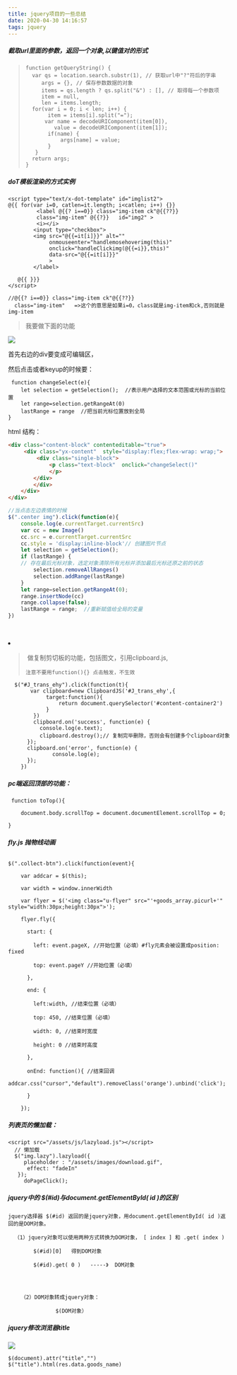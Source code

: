 ```yaml
---
title: jquery项目的一些总结
date: 2020-04-30 14:16:57
tags: jquery
---
```


##### **截取url里面的参数，返回一个对象,以键值对的形式**

> ```
> function getQueryString() {
>  	var qs = location.search.substr(1), // 获取url中"?"符后的字串
>      args = {}, // 保存参数数据的对象
>      items = qs.length ? qs.split("&") : [], // 取得每一个参数项
>      item = null,
>      len = items.length;
>  	for(var i = 0; i < len; i++) {
>     	 item = items[i].split("=");
>      	var name = decodeURIComponent(item[0]),
>          value = decodeURIComponent(item[1]);
>     	 if(name) {
>         	 args[name] = value;
>     	 }
> 	 }
>  	return args;
> }
> ```
>
> 

##### **doT模板渲染的方式实例**

```
<script type="text/x-dot-template" id="imglist2">
@{{ for(var i=0, catlen=it.length; i<catlen; i++) {}}
         <label @{{? i==0}} class="img-item ck"@{{??}} 
         class="img-item" @{{?}}   id="img2" >
         <i></i>
        <input type="checkbox">
        <img src="@{{=it[i]}}" alt=""
             onmouseenter="handlemosehoverimg(this)"
             onclick="handleClickimg(@{{=i}},this)"
             data-src="@{{=it[i]}}"
             >
        </label>

   @{{ }}}
</script>

//@{{? i==0}} class="img-item ck"@{{??}} 
  class="img-item"   =>这个的意思是如果i=0，class就是img-item和ck,否则就是img-item
```

> 我要做下面的功能

![](/images/jquerytest.gif)

首先右边的div要变成可编辑区，

然后点击或者keyup的时候要：

```
 function changeSelect(e){
    let selection = getSelection();  //表示用户选择的文本范围或光标的当前位置
    let range=selection.getRangeAt(0)
    lastRange = range  //把当前光标位置放到全局
}
```

html 结构：

```html
<div class="content-block" contenteditable="true">
     <div class="yx-content"  style="display:flex;flex-wrap: wrap;">
         <div class="single-block">
             <p class="text-block"  onclick="changeSelect()"  							onkeyup="changeSelect()">
             </p>
       	</div>
        </div>
	</div>
</div>
```

```javascript
//当点击左边表情的时候
$(".center img").click(function(e){
    console.log(e.currentTarget.currentSrc)
    var cc = new Image()
    cc.src = e.currentTarget.currentSrc
    cc.style = 'display:inline-block'// 创建图片节点
    let selection = getSelection();
    if (lastRange) {
    // 存在最后光标对象，选定对象清除所有光标并添加最后光标还原之前的状态
        selection.removeAllRanges()
        selection.addRange(lastRange)
    }
    let range=selection.getRangeAt(0);
    range.insertNode(cc)
    range.collapse(false);
    lastRange = range;  //重新赋值给全局的变量
})
```

​    <div  class="center"><li><img src></img></li></div>

> ​	做复制剪切板的功能，包括图文，引用clipboard.js,
>
> `注意不要用function(){} 点击触发，不生效`

```
  $("#J_trans_ehy").click(function(t){
       var clipboard=new ClipboardJS('#J_trans_ehy',{
            target:function(){
                return document.querySelector('#content-container2')
            }
        })
        clipboard.on('success', function(e) {
          console.log(e.text);
          clipboard.destroy();// 复制完毕删除，否则会有创建多个clipboard对象
      });
      clipboard.on('error', function(e) {
              console.log(e);
      });
    })
```

##### **pc端返回顶部的功能**：

```
 function toTop(){

 	document.body.scrollTop = document.documentElement.scrollTop = 0;

}
```

###### **fly.js 抛物线动画**

```
$(".collect-btn").click(function(event){

    var addcar = $(this); 

    var width = window.innerWidth

    var flyer = $('<img class="u-flyer" src="'+goods_array.picurl+'" style="width:30px;height:30px">'); 

    flyer.fly({ 

      start: { 

        left: event.pageX, //开始位置（必填）#fly元素会被设置成position: fixed 

        top: event.pageY //开始位置（必填） 

      }, 

      end: { 

        left:width, //结束位置（必填） 

        top: 450, //结束位置（必填） 

        width: 0, //结束时宽度 

        height: 0 //结束时高度 

      }, 

      onEnd: function(){ //结束回调 
        addcar.css("cursor","default").removeClass('orange').unbind('click'); 

      } 

    });
```

##### **列表页的懒加载：**

```
<script src="/assets/js/lazyload.js"></script>
  // 懒加载
  $("img.lazy").lazyload({
     placeholder : "/assets/images/download.gif",  
      effect: "fadeIn"
   });
	 doPageClick();
```

##### **jquery中的 $(#id)与document.getElementById( id )的区别**

    jquery选择器 $(#id) 返回的是jquery对象，用document.getElementById( id )返回的是DOM对象。
    
      （1）jquery对象可以使用两种方式转换为DOM对象， [ index ] 和 .get( index )
    
            $(#id)[0]   得到DOM对象
    
            $(#id).get( 0 )   -----》  DOM对象

 


        （2）DOM对象转成jquery对象：
    
                   $(DOM对象）
##### **jquery修改浏览器title**

![](/images/settingtitle.png)

```
$(document).attr("title","")
$("title").html(res.data.goods_name)
```

